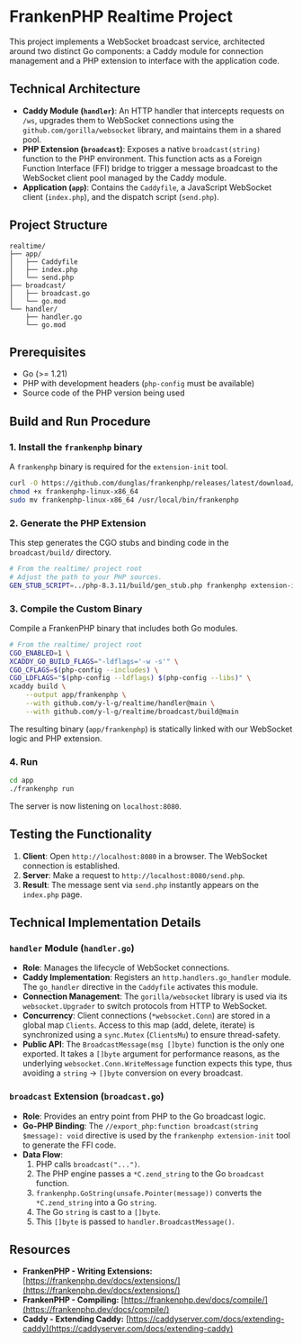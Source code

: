 # FrankenPHP Realtime Project

This project implements a WebSocket broadcast service, architected around two distinct Go components: a Caddy module for connection management and a PHP extension to interface with the application code.

## Technical Architecture

-   **Caddy Module (`handler`)**: An HTTP handler that intercepts requests on `/ws`, upgrades them to WebSocket connections using the `github.com/gorilla/websocket` library, and maintains them in a shared pool.
-   **PHP Extension (`broadcast`)**: Exposes a native `broadcast(string)` function to the PHP environment. This function acts as a Foreign Function Interface (FFI) bridge to trigger a message broadcast to the WebSocket client pool managed by the Caddy module.
-   **Application (`app`)**: Contains the `Caddyfile`, a JavaScript WebSocket client (`index.php`), and the dispatch script (`send.php`).

## Project Structure

```
realtime/
├── app/
│   ├── Caddyfile
│   ├── index.php
│   └── send.php
├── broadcast/
│   ├── broadcast.go
│   └── go.mod
└── handler/
    ├── handler.go
    └── go.mod
```

## Prerequisites

-   Go (>= 1.21)
-   PHP with development headers (`php-config` must be available)
-   Source code of the PHP version being used

## Build and Run Procedure

### 1. Install the `frankenphp` binary

A `frankenphp` binary is required for the `extension-init` tool.

```bash
curl -O https://github.com/dunglas/frankenphp/releases/latest/download/frankenphp-linux-x86_64
chmod +x frankenphp-linux-x86_64
sudo mv frankenphp-linux-x86_64 /usr/local/bin/frankenphp
```

### 2. Generate the PHP Extension

This step generates the CGO stubs and binding code in the `broadcast/build/` directory.

```bash
# From the realtime/ project root
# Adjust the path to your PHP sources.
GEN_STUB_SCRIPT=../php-8.3.11/build/gen_stub.php frankenphp extension-init broadcast/broadcast.go
```

### 3. Compile the Custom Binary

Compile a FrankenPHP binary that includes both Go modules.

```bash
# From the realtime/ project root
CGO_ENABLED=1 \
XCADDY_GO_BUILD_FLAGS="-ldflags='-w -s'" \
CGO_CFLAGS=$(php-config --includes) \
CGO_LDFLAGS="$(php-config --ldflags) $(php-config --libs)" \
xcaddy build \
    --output app/frankenphp \
    --with github.com/y-l-g/realtime/handler@main \
    --with github.com/y-l-g/realtime/broadcast/build@main
```

The resulting binary (`app/frankenphp`) is statically linked with our WebSocket logic and PHP extension.

### 4. Run

```bash
cd app
./frankenphp run
```

The server is now listening on `localhost:8080`.

## Testing the Functionality

1.  **Client**: Open `http://localhost:8080` in a browser. The WebSocket connection is established.
2.  **Server**: Make a request to `http://localhost:8080/send.php`.
3.  **Result**: The message sent via `send.php` instantly appears on the `index.php` page.

## Technical Implementation Details

### `handler` Module (`handler.go`)

-   **Role**: Manages the lifecycle of WebSocket connections.
-   **Caddy Implementation**: Registers an `http.handlers.go_handler` module. The `go_handler` directive in the `Caddyfile` activates this module.
-   **Connection Management**: The `gorilla/websocket` library is used via its `websocket.Upgrader` to switch protocols from HTTP to WebSocket.
-   **Concurrency**: Client connections (`*websocket.Conn`) are stored in a global map `Clients`. Access to this map (add, delete, iterate) is synchronized using a `sync.Mutex` (`ClientsMu`) to ensure thread-safety.
-   **Public API**: The `BroadcastMessage(msg []byte)` function is the only one exported. It takes a `[]byte` argument for performance reasons, as the underlying `websocket.Conn.WriteMessage` function expects this type, thus avoiding a `string` -> `[]byte` conversion on every broadcast.

### `broadcast` Extension (`broadcast.go`)

-   **Role**: Provides an entry point from PHP to the Go broadcast logic.
-   **Go-PHP Binding**: The `//export_php:function broadcast(string $message): void` directive is used by the `frankenphp extension-init` tool to generate the FFI code.
-   **Data Flow**:
    1.  PHP calls `broadcast("...")`.
    2.  The PHP engine passes a `*C.zend_string` to the Go `broadcast` function.
    3.  `frankenphp.GoString(unsafe.Pointer(message))` converts the `*C.zend_string` into a Go `string`.
    4.  The Go `string` is cast to a `[]byte`.
    5.  This `[]byte` is passed to `handler.BroadcastMessage()`.

## Resources

-   **FrankenPHP - Writing Extensions:** [https://frankenphp.dev/docs/extensions/](https://frankenphp.dev/docs/extensions/)
-   **FrankenPHP - Compiling:** [https://frankenphp.dev/docs/compile/](https://frankenphp.dev/docs/compile/)
-   **Caddy - Extending Caddy:** [https://caddyserver.com/docs/extending-caddy](https://caddyserver.com/docs/extending-caddy)